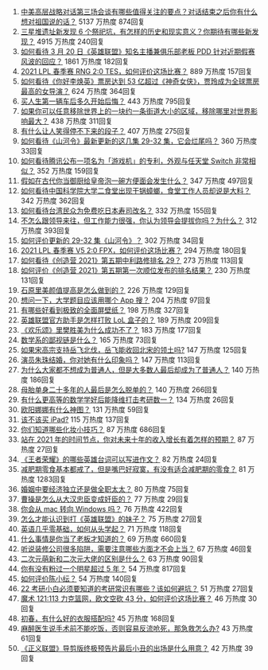 1. [中美高层战略对话第三场会谈有哪些值得关注的要点？对话结束之后你有什么想对祖国说的话？](https://www.zhihu.com/question/450288982) 5137 万热度 874回复
1. [三星堆遗址新发现 6 个祭祀坑，有怎样的历史和现实意义？你期待有哪些新发现？](https://www.zhihu.com/question/450138202) 4915 万热度 240回复
1. [如何看待 3 月 20 日《英雄联盟》知名主播兼俱乐部老板 PDD 针对近期假赛风波的回应？](https://www.zhihu.com/question/450300736) 1861 万热度 182回复
1. [2021 LPL 春季赛 RNG 2:0 TES，如何评价这场比赛？](https://www.zhihu.com/question/450362290) 889 万热度 157回复
1. [如何看待《你好李焕英》票房达到 53 亿超过《神奇女侠》，贾玲成为全球票房最高的女导演？](https://www.zhihu.com/question/450310955) 624 万热度 364回复
1. [买人生第一辆车后多久开始后悔？](https://www.zhihu.com/question/354985985) 443 万热度 795回复
1. [如果你可以任意移除世界上的一块约一条街道大小的区域，移除哪里对世界影响最大？](https://www.zhihu.com/question/442291526) 438 万热度 311回复
1. [有什么让人笑得停不下来的段子？](https://www.zhihu.com/question/442478358) 407 万热度 275回复
1. [如何看待《山河令》最新更新的这几集 29-32 集，它会烂尾吗？](https://www.zhihu.com/question/450258363) 360 万热度 33回复
1. [如何看待腾讯公布一项名为「游戏机」的专利，外观与任天堂 Switch 非常相似？](https://www.zhihu.com/question/450180212) 352 万热度 159回复
1. [假如在古代你当御厨给皇帝泡一碗方便面会发生什么？](https://www.zhihu.com/question/396487713) 347 万热度 497回复
1. [如何看待中国科学院大学二食堂出现干锅蟑螂，食堂工作人员却说是大料？](https://www.zhihu.com/question/450208993) 342 万热度 362回复
1. [如何看待台湾民众为免费吃日本寿司改名？](https://www.zhihu.com/question/450021345) 332 万热度 155回复
1. [不怎么跟领导来往，但工作能力很强，你认为领导会提拔你吗？为什么？](https://www.zhihu.com/question/365265081) 312 万热度 393回复
1. [如何评价更新的 29-32 集《山河令》？](https://www.zhihu.com/question/450228830) 302 万热度 34回复
1. [2021 LPL 春季赛 V5 2:0 FPX，如何评价这场比赛？](https://www.zhihu.com/question/450343020) 294 万热度 180回复
1. [如何看待《创造营 2021》第五期中利路修排名 29？](https://www.zhihu.com/question/450369167) 273 万热度 113回复
1. [如何评价《创造营 2021》第五期第一次顺位发布的排名结果？](https://www.zhihu.com/question/450352710) 230 万热度 131回复
1. [石原里美颜值提高是怎么做到的？](https://www.zhihu.com/question/49485727) 226 万热度 129回复
1. [想问一下，大学题目应该用哪个 App 搜？](https://www.zhihu.com/question/298200477) 204 万热度 97回复
1. [有哪些好看到极致的全面屏壁纸？](https://www.zhihu.com/question/355622622) 198 万热度 327回复
1. [英雄联盟官方助手是怎样打败 LoL 盒子的？](https://www.zhihu.com/question/28028374) 189 万热度 209回复
1. [《欢乐颂》里樊胜美为什么成功不了？](https://www.zhihu.com/question/44713226) 183 万热度 177回复
1. [数学系的鄙视链是什么？](https://www.zhihu.com/question/353756542) 165 万热度 73回复
1. [如果宋高宗支持岳飞北伐，岳飞能收回北宋的领土吗?](https://www.zhihu.com/question/444059876) 147 万热度 125回复
1. [演员朱珠结婚，你对她有什么印象吗？](https://www.zhihu.com/question/450031458) 147 万热度 113回复
1. [为什么大家都不想成为普通人，但是大多数人最后却成为了普通人？](https://www.zhihu.com/question/444717248) 140 万热度 186回复
1. [母胎单身二十多年的人最后是怎么脱单的？](https://www.zhihu.com/question/413346212) 140 万热度 266回复
1. [有什么更高等的数学学好后能降维打击考研数一？](https://www.zhihu.com/question/421541751) 134 万热度 26回复
1. [欧阳娜娜有什么神图？](https://www.zhihu.com/question/323285274) 131 万热度 59回复
1. [该不该买 iPad?](https://www.zhihu.com/question/425200504) 115 万热度 137回复
1. [你们知道哪些化妆小技巧？](https://www.zhihu.com/question/277636005) 87 万热度 686回复
1. [站在 2021 年的时间节点，你对未来十年的收入增长有着怎样的预期？](https://www.zhihu.com/question/442319094) 87 万热度 27回复
1. [《王者荣耀》的哪些英雄台词可以写进作文？](https://www.zhihu.com/question/447872641) 82 万热度 24回复
1. [减肥期零食基本都戒了，但是嘴巴好寂寞，有没有适合减肥期的零食？](https://www.zhihu.com/question/38720782) 81 万热度 1283回复
1. [婚姻中要经济独立还是做全职太太？](https://www.zhihu.com/question/445766299) 80 万热度 75回复
1. [曹操是怎么从大汉忠臣变成奸臣的？](https://www.zhihu.com/question/447502316) 77 万热度 29回复
1. [你会从 mac 转向 Windows 吗？](https://www.zhihu.com/question/395451767) 76 万热度 422回复
1. [怎么才能认识到打《英雄联盟》的妹子？](https://www.zhihu.com/question/449938857) 75 万热度 27回复
1. [英语几乎零基础，如何从头学起？](https://www.zhihu.com/question/38491042) 71 万热度 118回复
1. [什么事情是你当了老板才知道的？](https://www.zhihu.com/question/364147974) 69 万热度 660回复
1. [听说装修公司很多陷阱，需要注意哪些方面才不会上当？](https://www.zhihu.com/question/35486495) 67 万热度 46回复
1. [二次元萌新和二次元大佬的区别是什么？](https://www.zhihu.com/question/445208265) 63 万热度 90回复
1. [你有没有粉过一个明星超过 5 年？](https://www.zhihu.com/question/445728082) 54 万热度 817回复
1. [如何评价陈小纭？](https://www.zhihu.com/question/301856741) 54 万热度 140回复
1. [22 考研小白必须要知道的考研常识有哪些？该如何避坑？](https://www.zhihu.com/question/449963031) 51 万热度 27回复
1. [魔术 121:113 力克篮网，欧文空砍 43 分，如何评价这场比赛？](https://www.zhihu.com/question/450276775) 46 万热度 30回复
1. [初春，有什么好的衣服搭配吗?](https://www.zhihu.com/question/378937840) 45 万热度 168回复
1. [麻醉医生说手术前不能吃饭，否则容易反流呛死，那急救怎么办?](https://www.zhihu.com/question/446657925) 43 万热度 61回复
1. [《正义联盟》导剪版终极预告片最后小丑的出场是什么用意？](https://www.zhihu.com/question/444463550) 42 万热度 39回复